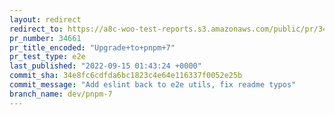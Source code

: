 ```yaml
---
layout: redirect
redirect_to: https://a8c-woo-test-reports.s3.amazonaws.com/public/pr/34661/e2e/index.html
pr_number: 34661
pr_title_encoded: "Upgrade+to+pnpm+7"
pr_test_type: e2e
last_published: "2022-09-15 01:43:24 +0000"
commit_sha: 34e8fc6cdfda6bc1823c4e64e116337f0052e25b
commit_message: "Add eslint back to e2e utils, fix readme typos"
branch_name: dev/pnpm-7
---
```

